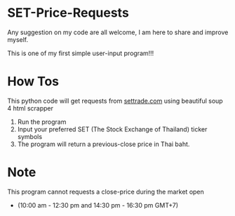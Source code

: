 # SET-Price-Requests

Any suggestion on my code are all welcome, I am here to share and improve myself.

This is one of my first simple user-input program!!!

# How Tos

This python code will get requests from [settrade.com](https://www.settrade.com/settrade/home)
using beautiful soup 4 html scrapper

1. Run the program
2. Input your preferred SET (The Stock Exchange of Thailand) ticker symbols
3. The program will return a previous-close price in Thai baht.

# Note
This program cannot requests a close-price during the market open 
- (10:00 am - 12:30 pm and 14:30 pm - 16:30 pm GMT+7)

<!---
agassi000/agassi000 is a ✨ special ✨ repository because its `README.md` (this file) appears on your GitHub profile.
You can click the Preview link to take a look at your changes.
--->
